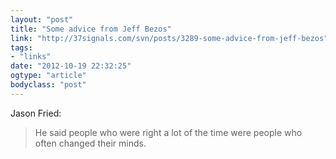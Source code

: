 ```yaml
---
layout: "post"
title: "Some advice from Jeff Bezos"
link: "http://37signals.com/svn/posts/3289-some-advice-from-jeff-bezos"
tags: 
- "links"
date: "2012-10-19 22:32:25"
ogtype: "article"
bodyclass: "post"
---
```


Jason Fried:

> He said people who were right a lot of the time were people who often changed their minds.